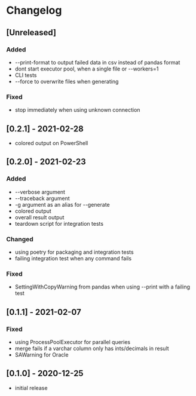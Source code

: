# Changelog

## [Unreleased]

### Added

- --print-format to output failed data in csv instead of pandas format
- dont start executor pool, when a single file or --workers=1
- CLI tests
- --force to overwrite files when generating

### Fixed

- stop immediately when using unknown connection

## [0.2.1] - 2021-02-28

- colored output on PowerShell

## [0.2.0] - 2021-02-23

### Added

- --verbose argument
- --traceback argument
- -g argument as an alias for --generate
- colored output
- overall result output
- teardown script for integration tests

### Changed

- using poetry for packaging and integration tests
- failing integration test when any command fails

### Fixed

- SettingWithCopyWarning from pandas when using --print with a failing test

## [0.1.1] - 2021-02-07

### Fixed

- using ProcessPoolExecutor for parallel queries
- merge fails if a varchar column only has ints/decimals in result
- SAWarning for Oracle

## [0.1.0] - 2020-12-25

- initial release
